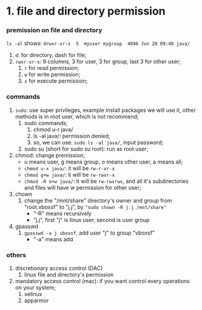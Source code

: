 # 1. file and directory permission

### premission on file and directory

`ls -al` shows: `drwxr-xr-x  5  myuser mygroup  4096 Jun 20 09:40 java/`

1. `d`: for directory, dash for file;
1. `rwxr-xr-x`: 9 columns, 3 for user, 3 for group, last 3 for other user;
    1. `r` for read permission;
    1. `w` for write permission;
    1. `x` for execute permission;

### commands

1. `sudo`: use super privileges, example install packages we will use it, other methods is in root user, which is not recommend;
    1. sudo commands;
        1. chmod u-r java/
        1. ls -al java/: permission denied;
        1. so, we can use: `sudo ls -al java/`, input password;
    1. sudo su (short for sudo su root): run as root user;
1. chmod: change premission;
    - u means user, g means group, o means other user, a means all;
    - `chmod u-x java/`: it will be `rw-r-xr-x`
    - `chmod g+w java/`:  it will be `rw-rwxr-x`
    - `chmod -R o+w java/`: it will be `rw-rwxrwx`, and all it's subdirectories and files will have w permission for other user;
1. chown
    1. change the "/mnt/share" directory's owner and group from "root.vboxsf" to "j.j", by `"sudo chown -R j.j /mnt/share"`
        - "-R" means recursively
        - "j.j", first "j" is linux user, second is user group
1. gpasswd
    1. `gpasswd -a j vboxsf`, add user "j" to group "vboxsf"
        - "-a" means add


### others

1. discretionary access control (DAC)
    1. linux file and directory's permission
1. mandatory access control (mac): if you want control every operations on your system;
    1. selinux
    1. apparmor



